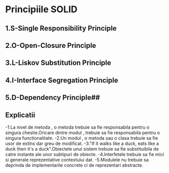 # Principiile SOLID 

## 1.S-Single Responsibility Principle
## 2.O-Open-Closure Principle
## 3.L-Liskov Substitution Principle
## 4.I-Interface Segregation Principle
## 5.D-Dependency Principle##


## Explicatii
-1.La nivel de metoda , o metoda trebuie sa fie responsabila pentru o singura chestie.Oricare dintre modul , trebuie sa fie responsabila pentru o singura 
functionalitate.
-2.Un modul , o metoda sau o clasa trebuie sa fie usor de extins dar greu de modificat.
-3."If it walks like a duck, eats like a duck then it's a duck".Obiectele unui sistem trebuie sa fie substituibila de catre instante ale unor subtipuri de obiecte.
-4.Interfetele trebuie sa fie mici si generale reprezentative contextului dat.
-5.Modulele nu trebuie sa deprinda de implementarile concrete ci de reprezentari abstracte.





